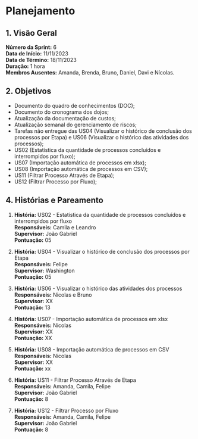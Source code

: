 # Planejamento

## 1. Visão Geral

**Número da Sprint:** 6 <br/>
**Data de Início:** 11/11/2023 <br/>
**Data de Término:** 18/11/2023 <br/>
**Duração:** 1 hora <br/>
**Membros Ausentes:** Amanda, Brenda, Bruno, Daniel, Davi e Nícolas. <br/>

## 2. Objetivos
  * Documento do quadro de conhecimentos (DOC);
  * Documento do cronograma dos dojos;
  * Atualização da documentação de custos;
  * Atualização semanal do gerenciamento de riscos;
  * Tarefas não entregue das US04 (Visualizar o histórico de conclusão dos processos por Etapa) e US06 (Visualizar o histórico das atividades dos processos);
  * US02 (Estatística da quantidade de processos concluídos e interrompidos por fluxo);
  * US07 (Importação automática de processos em xlsx);
  * US08 (Importação automática de processos em CSV);
  * US11 (Filtrar Processo Através de Etapa);
  * US12 (Filtrar Processo por Fluxo);

## 4. Histórias e Pareamento

1. **História:**  US02 - Estatística da quantidade de processos concluídos e interrompidos por fluxo <br/>
**Responsáveis:** Camila e Leandro <br/>
**Supervisor:** João Gabriel <br/>
**Pontuação:**  05 <br/>

2. **História:**  US04 - Visualizar o histórico de conclusão dos processos por Etapa <br/>
**Responsáveis:** Felipe <br/>
**Supervisor:** Washington <br/>
**Pontuação:**  05 <br/>

3. **História:** US06 - Visualizar o histórico das atividades dos processos <br/>
**Responsáveis:** Nicolas e Bruno <br/>
**Supervisor:** XX <br/>
**Pontuação:**  13 <br/>

3. **História:** US07 - Importação automática de processos em xlsx <br/>
**Responsáveis:** Nicolas <br/>
**Supervisor:** XX <br/>
**Pontuação:** XX <br/>

4. **História:** US08 - Importação automática de processos em CSV <br/>
**Responsáveis:** Nicolas <br/>
**Supervisor:** XX <br/>
**Pontuação:** xx <br/>

6. **História:** US11 - Filtrar Processo Através de Etapa <br/>
**Responsáveis:** Amanda, Camila, Felipe <br/>
**Supervisor:** João Gabriel <br/>
**Pontuação:** 8 <br/>

7. **História:** US12 - Filtrar Processo por Fluxo <br/>
**Responsáveis:** Amanda, Camila, Felipe <br/>
**Supervisor:** João Gabriel <br/>
**Pontuação:** 8 <br/>

